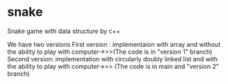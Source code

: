 # snake
Snake game with data structure by c++

We have two versions 
First version : implementaion with array and without the ability to play with computer->>>(The code is in "version 1" branch)
Second version: implementation with circularly doubly linked list and with the ability to play with computer->>> (The code is in main and "version 2" branch)
